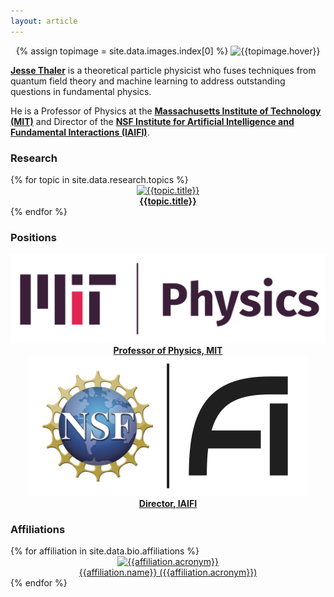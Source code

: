 ```yaml
---
layout: article
---
```


<center>
{% assign topimage = site.data.images.index[0] %}
<img class="rounded" src="{{topimage.image}}" title="{{topimage.hover}}"/>
</center>

**[Jesse Thaler](about)** is a theoretical particle physicist who fuses techniques from quantum field theory and machine learning to address outstanding questions in fundamental physics.

He is a Professor of Physics at the **[Massachusetts Institute of Technology (MIT)](https://physics.mit.edu/)** and Director of the **[NSF Institute for Artificial Intelligence and Fundamental Interactions (IAIFI)](http://iaifi.org/)**.

### Research

<div class="grid-container">
  <div class="grid grid--py-3">
  {% for topic in site.data.research.topics %}
      <div class="cell cell--4">
          <center>
          <a href="research.html#{{topic.key}}">
            <img class="image image--md rounded" style="object-fit: cover" src="{{topic.image}}" title="{{topic.title}}"/>
          <br>
              <b>{{topic.title}}</b>
          </a>
          </center>
    </div>
  {% endfor %}
    </div>
</div>



### Positions


<div class="grid-container">
  <div class="grid grid--py-3">
    <div class="cell cell--6">
          <center>
          <a href="https://physics.mit.edu/">
            <img class="image-h image-h--xs" src="images/logo_mit_physics.png" title="MIT Physics"/>
          <br>
              <b>Professor of Physics, MIT</b>
          </a>
          </center>
    </div>
    <div class="cell cell--6">
          <center>
          <a href="http://iaifi.org/">
            <img class="image-h image-h--xs" src="images/logo_iaifi_nsf.png" title="IAIFI"/>
          <br>
              <b>Director, IAIFI</b>
          </a>
          </center>
    </div>
  </div>
</div>


### Affiliations

<div class="grid-container">
  <div class="grid grid--py-3">
    {% for affiliation in site.data.bio.affiliations %}
    <div class="cell cell--3">
          <center>
          <a href="{{affiliation.url}}">
            <img class="image-h image-h--xs" src="{{affiliation.image}}" title="{{affiliation.acronym}}"/>
          <br>
              <div class="">{{affiliation.name}} ({{affiliation.acronym}})</div>
          </a>
          </center>
    </div>
    {% endfor %}    
  </div>
</div>



